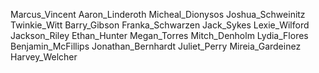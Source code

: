 Marcus_Vincent
Aaron_Linderoth
Micheal_Dionysos
Joshua_Schweinitz
Twinkie_Witt
Barry_Gibson
Franka_Schwarzen
Jack_Sykes
Lexie_Wilford
Jackson_Riley
Ethan_Hunter
Megan_Torres
Mitch_Denholm
Lydia_Flores
Benjamin_McFillips
Jonathan_Bernhardt
Juliet_Perry
Mireia_Gardeinez
Harvey_Welcher
